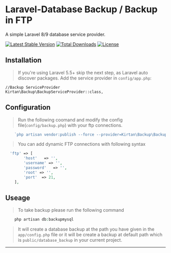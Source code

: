 Laravel-Database Backup / Backup in FTP
===========

A simple Laravel 8/9 database service provider.

[![Latest Stable Version](https://poser.pugx.org/kirtan/backup/v/stable)](https://packagist.org/packages/kirtan/backup)
[![Total Downloads](https://poser.pugx.org/kirtan/backup/downloads)](https://packagist.org/packages/kirtan/backup)
[![License](https://poser.pugx.org/kirtan/backup/license)](https://packagist.org/packages/kirtan/backup)

Installation
------------

> If you're using Laravel 5.5+ skip the next step, as Laravel auto discover packages.
Add the service provider in `config/app.php`:

    //Backup ServiceProvider
    Kirtan\Backup\BackupServiceProvider::class,

Configuration
------------
> Run the following coomand and modify the config file(`config/backup.php`) with your ftp connections.

```php
    `php artisan vendor:publish --force --provider=Kirtan\Backup\BackupServiceProvider`
```

> You can add dynamic FTP connections with following syntax

```php
  'ftp' => [
        'host'   => '',
        'username' => '',
        'password'   => '',
        'root' => '',
        'port'  => 21,
    ],    
```

Useage
------------

> To take backup please run the following command

```php
    php artisan db:backupmysql
```
> It will create a database backup at the path you have given in the `app/config.php` file or it will be create a backup at default path which is `public/database_backup` in your current project.

--------------

